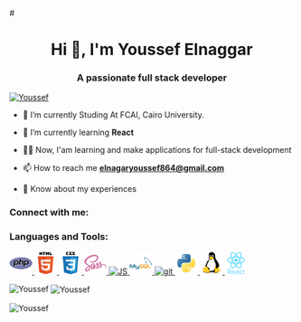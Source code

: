#<h1 align="center">Hi 👋, I'm Youssef Elnaggar </h1>
<h3 align="center">A passionate full stack developer</h3>

[//]: # (<p align="left"> <img src="https://komarev.com/ghpvc/?username=joue-zero&label=Profile%20views&color=0e75b6&style=flat" alt="Youssef" /> </p>)

<p align="left"> <a href="https://github.com/ryo-ma/github-profile-trophy"><img src="https://github-profile-trophy.vercel.app/?username=joue-zero" alt="Youssef" /></a> </p>

- 🔭 I’m currently Studing At FCAI, Cairo University.

- 🌱 I’m currently learning **React**

- 👨‍💻 Now, I'am learning and make applications for full-stack development

- 📫 How to reach me **elnagaryoussef864@gmail.com**

- 📄 Know about my experiences

<h3 align="left">Connect with me:</h3>
<p align="left">
</p>

<h3 align="left">Languages and Tools:</h3>
<p align="left">  
<a href="https://www.php.net" target="_blank" rel="noreferrer"> <img src="https://raw.githubusercontent.com/devicons/devicon/master/icons/php/php-original.svg" alt="php" width="40" height="40"/> </a> 
<a href="https://www.w3.org/html/" target="_blank" rel="noreferrer"> <img src="https://raw.githubusercontent.com/devicons/devicon/master/icons/html5/html5-original-wordmark.svg" alt="html5" width="40" height="40"/> </a> 
<a href="https://www.w3schools.com/css/" target="_blank" rel="noreferrer"> <img src="https://raw.githubusercontent.com/devicons/devicon/master/icons/css3/css3-original-wordmark.svg" alt="css3" width="40" height="40"/> </a>
<a href="https://sass-lang.com" target="_blank" rel="noreferrer"> <img src="https://raw.githubusercontent.com/devicons/devicon/master/icons/sass/sass-original.svg" alt="sass" width="40" height="40"/> </a> 
<a href="https://www.w3schools.com/js/" target="_blank" rel="noreferrer"> <img src="https://upload.wikimedia.org/wikipedia/commons/9/99/Unofficial_JavaScript_logo_2.svg" alt="JS" width="30" height="30"/> </a>
<a href="https://www.mysql.com/" target="_blank" rel="noreferrer"> <img src="https://raw.githubusercontent.com/devicons/devicon/master/icons/mysql/mysql-original-wordmark.svg" alt="mysql" width="40" height="40"/> </a>  
<a href="https://git-scm.com/" target="_blank" rel="noreferrer"> <img src="https://www.vectorlogo.zone/logos/git-scm/git-scm-icon.svg" alt="git" width="40" height="40"/> </a> 
<a href="https://www.python.org" target="_blank" rel="noreferrer"> <img src="https://raw.githubusercontent.com/devicons/devicon/master/icons/python/python-original.svg" alt="python" width="40" height="40"/> </a> 
<a href="https://www.linux.org/" target="_blank" rel="noreferrer"> <img src="https://raw.githubusercontent.com/devicons/devicon/master/icons/linux/linux-original.svg" alt="linux" width="40" height="40"/> </a> 
<a href="https://reactjs.org/" target="_blank" rel="noreferrer"> <img src="https://raw.githubusercontent.com/devicons/devicon/master/icons/react/react-original-wordmark.svg" alt="react" width="40" height="40"/> </a>  
</p>

<p><img align="left" src="https://github-readme-stats.vercel.app/api/top-langs?username=joue-zero&show_icons=true&locale=en&layout=compact" alt="Youssef" /></p>

<p>&nbsp;<img align="center" src="https://github-readme-stats.vercel.app/api?username=joue-zero&show_icons=true&locale=en" alt="Youssef" /></p>

<p><img align="center" src="https://github-readme-streak-stats.herokuapp.com/?user=joue-zero&" alt="Youssef" /></p>

